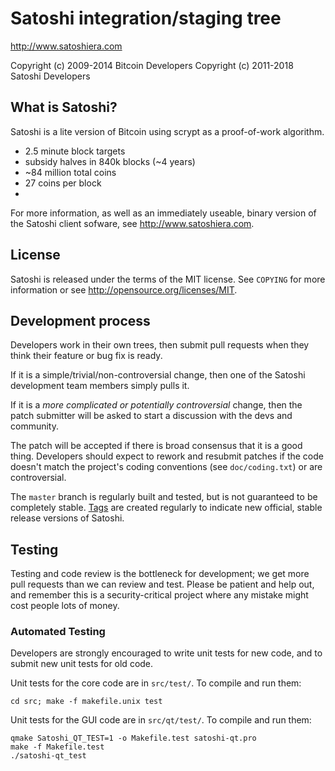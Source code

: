 Satoshi integration/staging tree
================================

http://www.satoshiera.com

Copyright (c) 2009-2014 Bitcoin Developers
Copyright (c) 2011-2018 Satoshi Developers

What is Satoshi?
----------------

Satoshi is a lite version of Bitcoin using scrypt as a proof-of-work algorithm.
 - 2.5 minute block targets
 - subsidy halves in 840k blocks (~4 years)
 - ~84 million total coins
 - 27 coins per block
 - 
 
For more information, as well as an immediately useable, binary version of
the Satoshi client sofware, see http://www.satoshiera.com.

License
-------

Satoshi is released under the terms of the MIT license. See `COPYING` for more
information or see http://opensource.org/licenses/MIT.

Development process
-------------------

Developers work in their own trees, then submit pull requests when they think
their feature or bug fix is ready.

If it is a simple/trivial/non-controversial change, then one of the Satoshi
development team members simply pulls it.

If it is a *more complicated or potentially controversial* change, then the patch
submitter will be asked to start a discussion with the devs and community.

The patch will be accepted if there is broad consensus that it is a good thing.
Developers should expect to rework and resubmit patches if the code doesn't
match the project's coding conventions (see `doc/coding.txt`) or are
controversial.

The `master` branch is regularly built and tested, but is not guaranteed to be
completely stable. [Tags](https://github.com/teamsatoshi/satoshi/) are created
regularly to indicate new official, stable release versions of Satoshi.

Testing
-------

Testing and code review is the bottleneck for development; we get more pull
requests than we can review and test. Please be patient and help out, and
remember this is a security-critical project where any mistake might cost people
lots of money.

### Automated Testing

Developers are strongly encouraged to write unit tests for new code, and to
submit new unit tests for old code.

Unit tests for the core code are in `src/test/`. To compile and run them:

    cd src; make -f makefile.unix test

Unit tests for the GUI code are in `src/qt/test/`. To compile and run them:

    qmake Satoshi_QT_TEST=1 -o Makefile.test satoshi-qt.pro
    make -f Makefile.test
    ./satoshi-qt_test

